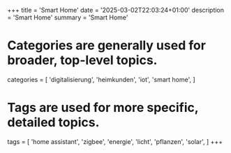 +++
title = 'Smart Home'
date = '2025-03-02T22:03:24+01:00'
description = 'Smart Home'
summary = 'Smart Home'
# Categories are generally used for broader, top-level topics.
categories = [
 'digitalisierung',
 'heimkunden',
 'iot',
 'smart home',
]
# Tags are used for more specific, detailed topics.
tags = [
 'home assistant',
 'zigbee',
 'energie',
 'licht',
 'pflanzen',
 'solar',
]
+++
